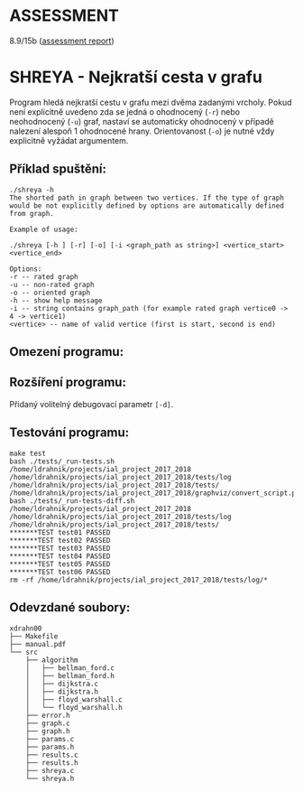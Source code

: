 ASSESSMENT 
==========

8.9/15b ([assessment report](https://github.com/ldrahnik/ial_project_2017_2018/issues/2))

SHREYA - Nejkratší cesta v grafu
============

Program hledá nejkratší cestu v grafu mezi dvěma zadanými vrcholy. Pokud není explicitně uvedeno zda se jedná o ohodnocený (`-r`) nebo neohodnocený (`-u`) graf, nastaví se automaticky ohodnocený v případě nalezení alespoň 1 ohodnocené hrany. Orientovanost (`-o`) je nutné vždy explicitně vyžádat argumentem.

## Příklad spuštění:

```
./shreya -h
The shorted path in graph between two vertices. If the type of graph would be not explicitly defined by options are automatically defined from graph.

Example of usage:

./shreya [-h ] [-r] [-o] [-i <graph_path as string>] <vertice_start> <vertice_end>

Options:
-r -- rated graph
-u -- non-rated graph
-o -- oriented graph
-h -- show help message
-i -- string contains graph_path (for example rated graph vertice0 -> 4 -> vertice1)
<vertice> -- name of valid vertice (first is start, second is end)
```

## Omezení programu:

## Rozšíření programu:

Přidaný volitelný debugovací parametr `[-d]`.

## Testování programu:

```
make test
bash ./tests/_run-tests.sh /home/ldrahnik/projects/ial_project_2017_2018 /home/ldrahnik/projects/ial_project_2017_2018/tests/log /home/ldrahnik/projects/ial_project_2017_2018/tests/ /home/ldrahnik/projects/ial_project_2017_2018/graphviz/convert_script.py
bash ./tests/_run-tests-diff.sh /home/ldrahnik/projects/ial_project_2017_2018 /home/ldrahnik/projects/ial_project_2017_2018/tests/log /home/ldrahnik/projects/ial_project_2017_2018/tests/
*******TEST test01 PASSED
*******TEST test02 PASSED
*******TEST test03 PASSED
*******TEST test04 PASSED
*******TEST test05 PASSED
*******TEST test06 PASSED
rm -rf /home/ldrahnik/projects/ial_project_2017_2018/tests/log/*
```

## Odevzdané soubory:

```
xdrahn00
├── Makefile
├── manual.pdf
└── src
    ├── algorithm
    │   ├── bellman_ford.c
    │   ├── bellman_ford.h
    │   ├── dijkstra.c
    │   ├── dijkstra.h
    │   ├── floyd_warshall.c
    │   └── floyd_warshall.h
    ├── error.h
    ├── graph.c
    ├── graph.h
    ├── params.c
    ├── params.h
    ├── results.c
    ├── results.h
    ├── shreya.c
    └── shreya.h
```

